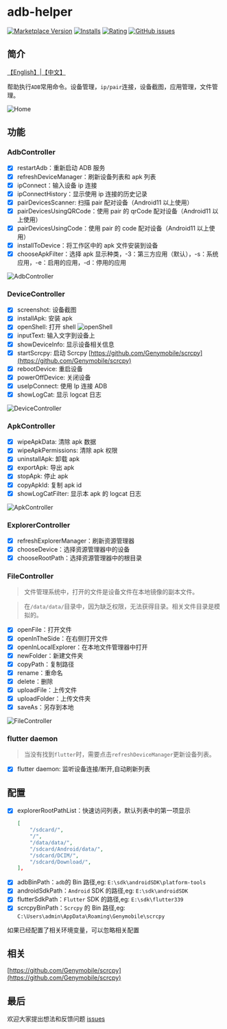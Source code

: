 # adb-helper

[![Marketplace Version](https://img.shields.io/visual-studio-marketplace/v/jawa0919.adb-helper)](https://marketplace.visualstudio.com/items?itemName=jawa0919.adb-helper) [![Installs](https://img.shields.io/visual-studio-marketplace/i/jawa0919.adb-helper)](https://marketplace.visualstudio.com/items?itemName=jawa0919.adb-helper) [![Rating](https://img.shields.io/visual-studio-marketplace/stars/jawa0919.adb-helper)](https://marketplace.visualstudio.com/items?itemName=jawa0919.adb-helper) [![GitHub issues](https://img.shields.io/github/issues/jawa0919/adb-helper)](https://github.com/jawa0919/adb-helper/issues)

## 简介

[【English】](./README.md)|[【中文】](./README_zh.md)

帮助执行`ADB`常用命令。设备管理，`ip/pair`连接，设备截图，应用管理，文件管理。

![Home](./docs/img/home.png)

## 功能

### AdbController

- [x] restartAdb：重新启动 ADB 服务
- [x] refreshDeviceManager：刷新设备列表和 apk 列表
- [x] ipConnect：输入设备 ip 连接
- [x] ipConnectHistory：显示使用 ip 连接的历史记录
- [x] pairDevicesScanner: 扫描 pair 配对设备（Android11 以上使用）
- [x] pairDevicesUsingQRCode：使用 pair 的 qrCode 配对设备（Android11 以上使用）
- [x] pairDevicesUsingCode：使用 pair 的 code 配对设备（Android11 以上使用）
- [x] installToDevice：将工作区中的 apk 文件安装到设备
- [x] chooseApkFilter：选择 apk 显示种类，-3：第三方应用（默认），-s：系统应用，-e：启用的应用，-d：停用的应用

![AdbController](./docs/img/AdbController.gif)

### DeviceController

- [x] screenshot: 设备截图
- [x] installApk: 安装 apk
- [x] openShell: 打开 shell
      ![openShell](./docs/img/openShell.png)
- [x] inputText: 输入文字到设备上
- [x] showDeviceInfo: 显示设备相关信息
- [x] startScrcpy: 启动 Scrcpy [https://github.com/Genymobile/scrcpy](https://github.com/Genymobile/scrcpy)
- [x] rebootDevice: 重启设备
- [x] powerOffDevice: 关闭设备
- [x] useIpConnect: 使用 Ip 连接 ADB
- [x] showLogCat: 显示 logcat 日志

![DeviceController](./docs/img/DeviceController.gif)

### ApkController

- [x] wipeApkData: 清除 apk 数据
- [x] wipeApkPermissions: 清除 apk 权限
- [x] uninstallApk: 卸载 apk
- [x] exportApk: 导出 apk
- [x] stopApk: 停止 apk
- [x] copyApkId: 复制 apk id
- [x] showLogCatFilter: 显示本 apk 的 logcat 日志

![ApkController](./docs/img/ApkController.png)

### ExplorerController

- [x] refreshExplorerManager：刷新资源管理器
- [x] chooseDevice：选择资源管理器中的设备
- [x] chooseRootPath：选择资源管理器中的根目录

### FileController

> 文件管理系统中，打开的文件是设备文件在本地镜像的副本文件。

> 在`/data/data/`目录中，因为缺乏权限，无法获得目录。相关文件目录是模拟的。

- [x] openFile：打开文件
- [x] openInTheSide：在右侧打开文件
- [x] openInLocalExplorer：在本地文件管理器中打开
- [x] newFolder：新建文件夹
- [x] copyPath：复制路径
- [x] rename：重命名
- [x] delete：删除
- [x] uploadFile：上传文件
- [x] uploadFolder：上传文件夹
- [x] saveAs：另存到本地

![FileController](./docs/img/FileController.png)

### flutter daemon

> 当没有找到`flutter`时，需要点击`refreshDeviceManager`更新设备列表。

- [x] flutter daemon: 监听设备连接/断开,自动刷新列表

## 配置

- [x] explorerRootPathList：快速访问列表，默认列表中的第一项显示
  ```json
  [
      "/sdcard/",
      "/",
      "/data/data/",
      "/sdcard/Android/data/",
      "/sdcard/DCIM/",
      "/sdcard/Download/",
  ],
  ```
- [x] adbBinPath：`adb`的 Bin 路径,eg: `E:\sdk\androidSDK\platform-tools`
- [x] androidSdkPath：`Android` SDK 的路径,eg: `E:\sdk\androidSDK`
- [x] flutterSdkPath：`Flutter` SDK 的路径,eg: `E:\sdk\flutter339`
- [x] scrcpyBinPath：`Scrcpy` 的 Bin 路径,eg: `C:\Users\admin\AppData\Roaming\Genymobile\scrcpy`

如果已经配置了相关环境变量，可以忽略相关配置

## 相关

[https://github.com/Genymobile/scrcpy](https://github.com/Genymobile/scrcpy)

## 最后

欢迎大家提出想法和反馈问题 [issues](https://github.com/jawa0919/adb-helper/issues)
